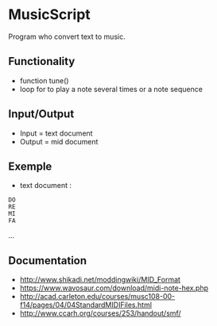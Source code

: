 # MusicScript

Program who convert text to music. 

## Functionality
- function tune()
- loop for to play a note several times or a note sequence

## Input/Output	
- Input = text document
- Output = mid document

## Exemple
- text document :

```
DO
RE
MI
FA
```

...

## Documentation

- http://www.shikadi.net/moddingwiki/MID_Format
- https://www.wavosaur.com/download/midi-note-hex.php
- http://acad.carleton.edu/courses/musc108-00-f14/pages/04/04StandardMIDIFiles.html
- http://www.ccarh.org/courses/253/handout/smf/
